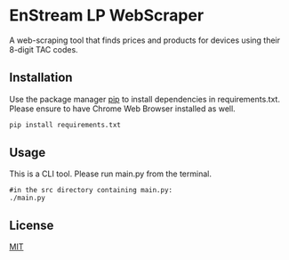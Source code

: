 # EnStream LP WebScraper

A web-scraping tool that finds prices and products for devices using their 8-digit TAC codes. 

## Installation

Use the package manager [pip](https://pip.pypa.io/en/stable/) to install dependencies in requirements.txt. Please ensure to have Chrome Web Browser installed as well.

```bash
pip install requirements.txt
```

## Usage
This is a CLI tool. Please run main.py from the terminal.
```shell
#in the src directory containing main.py:
./main.py
```

## License

[MIT](https://choosealicense.com/licenses/mit/)
